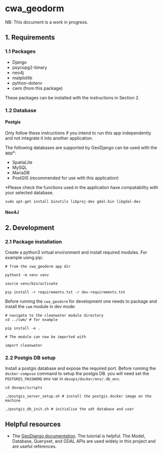 # cwa_geodorm

NB: This document is a work in progress.

## 1. Requirements

### 1.1 Packages

- Django
- psycopg2-binary
- neo4j
- matplotlib
- python-dotenv
- cwm (from this package)

These packages can be installed with the instructions in Section 2.

### 1.2 Database

#### Postgis

Only follow these instructions if you intend to run this app independently and not integrate it into another application.

The following databases are supported by GeoDjango can be used with the app*:

- SpatiaLite
- MySQL
- MariaDB
- PostGIS (recommended for use with this application)

*Please check the functions used in the application have compatability with your selected database. 

`sudo apt-get install binutils libproj-dev gdal-bin libgdal-dev`

#### Neo4J

## 2. Development

### 2.1 Package installation

Create a python3 virtual environment and install required modules. For example using pip:

```
# from the cwa_geodorm app dir

python3 -m venv venv

source venv/bin/activate

pip install -r requirements.txt -r dev-requirements.txt
```

Before running the `cwa_geodorm` for development one needs to package and install the `cwm` module in dev mode:

```
# navigate to the cleanwater module directory
cd ../cwm/ # for example

pip install -e .

# The module can now be imported with

import cleanwater
```

### 2.2 Postgis DB setup 

Install a postgis database and expose the required port. Before running the `docker-compose` command to setup the postgis DB. you will need set the `POSTGRES_PASSWORD` env var in `devops/docker/env/.db_env`.

```
cd devops/scripts

./postgis_server_setup.sh # install the postgis docker image on the machine

./postgis_db_init.sh # initialise the udt database and user

```

## Helpful resources

- The [GeoDjango documentation](https://docs.djangoproject.com/en/4.2/ref/contrib/gis/). The tutorial is helpful. The Model, Database, Queryset, and GDAL APIs are used widely in this project and are useful references.
